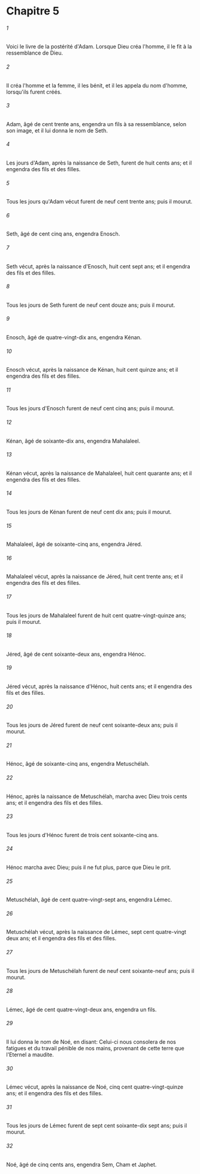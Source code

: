 # Chapitre 5

###### 1
Voici le livre de la postérité d'Adam. Lorsque Dieu créa l'homme, il le fit à la ressemblance de Dieu.
###### 2
Il créa l'homme et la femme, il les bénit, et il les appela du nom d'homme, lorsqu'ils furent créés.
###### 3
Adam, âgé de cent trente ans, engendra un fils à sa ressemblance, selon son image, et il lui donna le nom de Seth.
###### 4
Les jours d'Adam, après la naissance de Seth, furent de huit cents ans; et il engendra des fils et des filles.
###### 5
Tous les jours qu'Adam vécut furent de neuf cent trente ans; puis il mourut.
###### 6
Seth, âgé de cent cinq ans, engendra Enosch.
###### 7
Seth vécut, après la naissance d'Enosch, huit cent sept ans; et il engendra des fils et des filles.
###### 8
Tous les jours de Seth furent de neuf cent douze ans; puis il mourut.
###### 9
Enosch, âgé de quatre-vingt-dix ans, engendra Kénan.
###### 10
Enosch vécut, après la naissance de Kénan, huit cent quinze ans; et il engendra des fils et des filles.
###### 11
Tous les jours d'Enosch furent de neuf cent cinq ans; puis il mourut.
###### 12
Kénan, âgé de soixante-dix ans, engendra Mahalaleel.
###### 13
Kénan vécut, après la naissance de Mahalaleel, huit cent quarante ans; et il engendra des fils et des filles.
###### 14
Tous les jours de Kénan furent de neuf cent dix ans; puis il mourut.
###### 15
Mahalaleel, âgé de soixante-cinq ans, engendra Jéred.
###### 16
Mahalaleel vécut, après la naissance de Jéred, huit cent trente ans; et il engendra des fils et des filles.
###### 17
Tous les jours de Mahalaleel furent de huit cent quatre-vingt-quinze ans; puis il mourut.
###### 18
Jéred, âgé de cent soixante-deux ans, engendra Hénoc.
###### 19
Jéred vécut, après la naissance d'Hénoc, huit cents ans; et il engendra des fils et des filles.
###### 20
Tous les jours de Jéred furent de neuf cent soixante-deux ans; puis il mourut.
###### 21
Hénoc, âgé de soixante-cinq ans, engendra Metuschélah.
###### 22
Hénoc, après la naissance de Metuschélah, marcha avec Dieu trois cents ans; et il engendra des fils et des filles.
###### 23
Tous les jours d'Hénoc furent de trois cent soixante-cinq ans.
###### 24
Hénoc marcha avec Dieu; puis il ne fut plus, parce que Dieu le prit.
###### 25
Metuschélah, âgé de cent quatre-vingt-sept ans, engendra Lémec.
###### 26
Metuschélah vécut, après la naissance de Lémec, sept cent quatre-vingt deux ans; et il engendra des fils et des filles.
###### 27
Tous les jours de Metuschélah furent de neuf cent soixante-neuf ans; puis il mourut.
###### 28
Lémec, âgé de cent quatre-vingt-deux ans, engendra un fils.
###### 29
Il lui donna le nom de Noé, en disant: Celui-ci nous consolera de nos fatigues et du travail pénible de nos mains, provenant de cette terre que l'Eternel a maudite.
###### 30
Lémec vécut, après la naissance de Noé, cinq cent quatre-vingt-quinze ans; et il engendra des fils et des filles.
###### 31
Tous les jours de Lémec furent de sept cent soixante-dix sept ans; puis il mourut.
###### 32
Noé, âgé de cinq cents ans, engendra Sem, Cham et Japhet.
